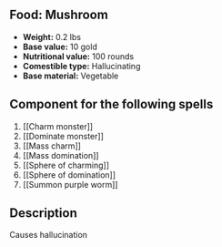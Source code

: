 ## Food: Mushroom
- **Weight:** 0.2 lbs
- **Base value:** 10 gold
- **Nutritional value:** 100 rounds
- **Comestible type:** Hallucinating
- **Base material:** Vegetable
## Component for the following spells
1. [[Charm monster]]
2. [[Dominate monster]]
3. [[Mass charm]]
4. [[Mass domination]]
5. [[Sphere of charming]]
6. [[Sphere of domination]]
7. [[Summon purple worm]]
## Description
Causes hallucination
